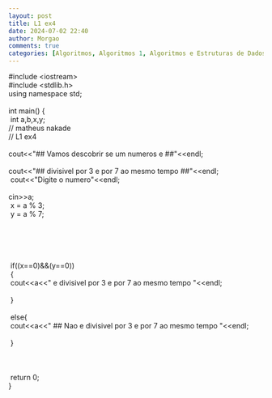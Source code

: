 ```yaml
---
layout: post
title: L1 ex4
date: 2024-07-02 22:40
author: Morgao
comments: true
categories: [Algoritmos, Algoritmos 1, Algoritmos e Estruturas de Dados, beecrowd, Linguagem C, Programação]
---
```

#include &lt;iostream&gt;<br />
#include &lt;stdlib.h&gt;<br />
using namespace std;<br />
<br />
int main() {<br />
<span style="white-space: pre;"> </span>int a,b,x,y;<br />
// matheus nakade<br />
// L1 ex4<br />
<span style="white-space: pre;"> </span>cout&lt;&lt;"## Vamos descobrir se um numeros e ##"&lt;&lt;endl;<br />
<span style="white-space: pre;"> </span>cout&lt;&lt;"## divisivel por 3 e por 7 ao mesmo tempo ##"&lt;&lt;endl;<span style="white-space: pre;"> </span><br />
<span style="white-space: pre;"> </span>cout&lt;&lt;"Digite o numero"&lt;&lt;endl;<br />
<span style="white-space: pre;"> </span>cin&gt;&gt;a;<span style="white-space: pre;"> </span><br />
<span style="white-space: pre;"> </span>x = a % 3;<br />
<span style="white-space: pre;"> </span>y = a % 7;<br />
<span style="white-space: pre;"> </span><br />
<span style="white-space: pre;"> </span><br />
<span style="white-space: pre;"> </span><br />
<span style="white-space: pre;"> </span><br />
<span style="white-space: pre;"> </span><br />
<span style="white-space: pre;"> </span>if((x==0)&amp;&amp;(y==0))<br />
<span style="white-space: pre;"> </span>{<br />
<span style="white-space: pre;">   </span>cout&lt;&lt;a&lt;&lt;" e divisivel por 3 e por 7 ao mesmo tempo "&lt;&lt;endl;<br />
<span style="white-space: pre;">  </span><br />
<span style="white-space: pre;"> </span>}<br />
<span style="white-space: pre;"> </span><br />
<span style="white-space: pre;"> </span>else{<br />
<span style="white-space: pre;">   </span>cout&lt;&lt;a&lt;&lt;" ## Nao e divisivel por 3 e por 7 ao mesmo tempo "&lt;&lt;endl;<br />
<span style="white-space: pre;"> </span><br />
<span style="white-space: pre;"> </span>}<br />
<span style="white-space: pre;"> </span><br />
<span style="white-space: pre;"> </span><br />
<br />
<span style="white-space: pre;"> </span>return 0;<br />
}
